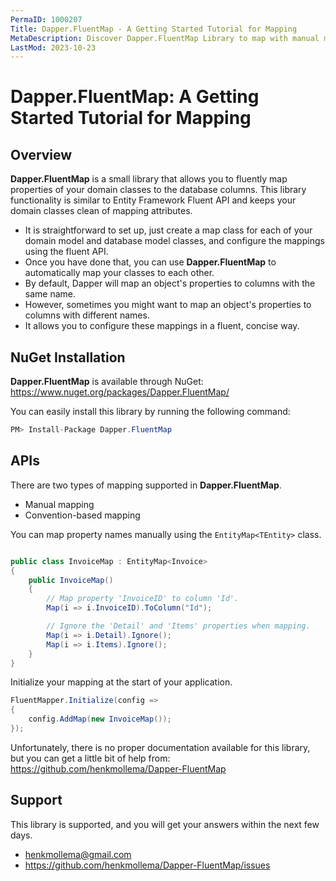 ```yaml
---
PermaID: 1000207
Title: Dapper.FluentMap - A Getting Started Tutorial for Mapping
MetaDescription: Discover Dapper.FluentMap Library to map with manual mapping and convention-based mapping. Learn about Dapper.FluentMap limitations and how to install it with NuGet.
LastMod: 2023-10-23
---
```


# Dapper.FluentMap: A Getting Started Tutorial for Mapping

## Overview

**Dapper.FluentMap** is a small library that allows you to fluently map properties of your domain classes to the database columns. This library functionality is similar to Entity Framework Fluent API and keeps your domain classes clean of mapping attributes.

 - It is straightforward to set up, just create a map class for each of your domain model and database model classes, and configure the mappings using the fluent API. 
 - Once you have done that, you can use **Dapper.FluentMap** to automatically map your classes to each other.
 - By default, Dapper will map an object's properties to columns with the same name. 
 - However, sometimes you might want to map an object's properties to columns with different names. 
 - It allows you to configure these mappings in a fluent, concise way.

## NuGet Installation

**Dapper.FluentMap** is available through NuGet: <a href="https://www.nuget.org/packages/Dapper.FluentMap/" target="_blank">https://www.nuget.org/packages/Dapper.FluentMap/</a>

You can easily install this library by running the following command:

```csharp
PM> Install-Package Dapper.FluentMap
```

## APIs

There are two types of mapping supported in **Dapper.FluentMap**.

- Manual mapping
- Convention-based mapping

You can map property names manually using the `EntityMap<TEntity>` class.

```csharp

public class InvoiceMap : EntityMap<Invoice>
{
    public InvoiceMap()
    {
        // Map property 'InvoiceID' to column 'Id'.
        Map(i => i.InvoiceID).ToColumn("Id");

        // Ignore the 'Detail' and 'Items' properties when mapping.
        Map(i => i.Detail).Ignore();
        Map(i => i.Items).Ignore();
    }
}

```

Initialize your mapping at the start of your application.

```csharp
FluentMapper.Initialize(config =>
{
    config.AddMap(new InvoiceMap());
});
```

Unfortunately, there is no proper documentation available for this library, but you can get a little bit of help from: <a href="https://github.com/henkmollema/Dapper-FluentMap" target="_blank">https://github.com/henkmollema/Dapper-FluentMap</a>

## Support

This library is supported, and you will get your answers within the next few days. 

- henkmollema@gmail.com
- <a href="https://github.com/henkmollema/Dapper-FluentMap/issues">https://github.com/henkmollema/Dapper-FluentMap/issues</a>